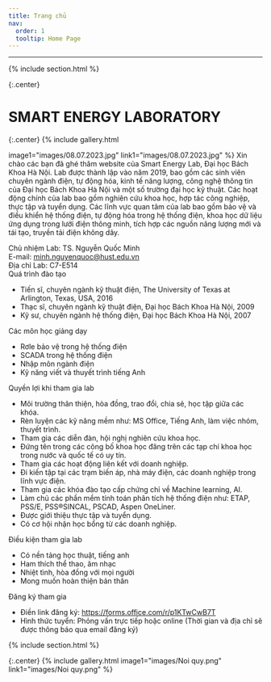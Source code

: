 ```yaml
---
title: Trang chủ
nav:
  order: 1
  tooltip: Home Page
---
```

---


{% include section.html %}

{:.center}
# SMART ENERGY LABORATORY
{:.center}
{% include gallery.html 

image1="images/08.07.2023.jpg" link1="images/08.07.2023.jpg"
 %}
Xin chào các bạn đã ghé thăm website của Smart Energy Lab, Đại học Bách Khoa Hà Nội. Lab được thành lập vào năm 2019, bao gồm các sinh viên chuyên ngành điện, tự động hóa, kinh tế năng lượng, công nghệ thông tin của Đại học Bách Khoa Hà Nội và một số trường đại học kỹ thuật. Các hoạt động chính của lab bao gồm nghiên cứu khoa học, hợp tác công nghiệp, thực tập và tuyển dụng. Các lĩnh vực quan tâm của lab bao gồm bảo vệ và điều khiển hệ thống điện, tự động hóa trong hệ thống điện, khoa học dữ liệu ứng dụng trong lưới điện thông minh, tích hợp các nguồn năng lượng mới và tái tạo, truyền tải điện không dây. <br>

Chủ nhiệm Lab: TS. Nguyễn Quốc Minh <br>
E-mail: minh.nguyenquoc@hust.edu.vn <br>
Địa chỉ Lab: C7-E514 <br>
Quá trình đào tạo <br>
- Tiến sĩ, chuyên ngành kỹ thuật điện, The University of Texas at Arlington, Texas, USA, 2016 <br>
- Thạc sĩ, chuyên ngành kỹ thuật điện, Đại học Bách Khoa Hà Nội, 2009 <br>
- Kỹ sư, chuyên ngành hệ thống điện, Đại học Bách Khoa Hà Nội, 2007 <br>

Các môn học giảng dạy <br>
- Rơle bảo vệ trong hệ thống điện <br>
- SCADA trong hệ thống điện <br>
- Nhập môn ngành điện <br>
- Kỹ năng viết và thuyết trình tiếng Anh <br>

Quyền lợi khi tham gia lab <br>
- Môi trường thân thiện, hòa đồng, trao đổi, chia sẻ, học tập giữa các khóa. <br>
- Rèn luyện các kỹ năng mềm như: MS Office, Tiếng Anh, làm việc nhóm, thuyết trình.<br>
- Tham gia các diễn đàn, hội nghị nghiên cứu khoa học.<br>
- Đứng tên trong các công bố khoa học đăng trên các tạp chí khoa học trong nước và quốc tế có uy tín. <br>
- Tham gia các hoạt động liên kết với doanh nghiệp.<br>
- Đi kiến tập tại các trạm biến áp, nhà máy điện, các doanh nghiệp trong lĩnh vực điện.<br>
- Tham gia các khóa đào tạo cấp chứng chỉ về Machine learning, AI. <br>
- Làm chủ các phần mềm tính toán phân tích  hệ thống điện như: ETAP, PSS/E, PSS®SINCAL, PSCAD, Aspen OneLiner. <br>
- Được giới thiệu thực tập và tuyển dụng. <br>
- Có cơ hội nhận học bổng từ các doanh nghiệp. <br>

Điều kiện tham gia lab <br>
- Có nền tảng học thuật, tiếng anh <br>
- Ham thích thể thao, âm nhạc <br>
- Nhiệt tình, hòa đồng với mọi người <br>
- Mong muốn hoàn thiện bản thân <br>

Đăng ký tham gia <br>
- Điền link đăng ký: https://forms.office.com/r/p1KTwCwB7T <br>            
- Hình thức tuyển: Phỏng vấn trực tiếp hoặc online (Thời gian và địa chỉ sẽ được thông báo qua email đăng ký) <br>

{% include section.html %}

{:.center}
{% include gallery.html 
image1="images/Noi quy.png" link1="images/Noi quy.png"
 %}
